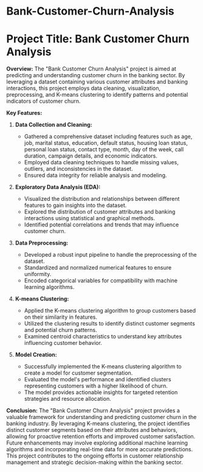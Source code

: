 # Bank-Customer-Churn-Analysis
# **Project Title: Bank Customer Churn Analysis**

**Overview:**
The "Bank Customer Churn Analysis" project is aimed at predicting and understanding customer churn in the banking sector. By leveraging a dataset containing various customer attributes and banking interactions, this project employs data cleaning, visualization, preprocessing, and K-means clustering to identify patterns and potential indicators of customer churn.

**Key Features:**

1. **Data Collection and Cleaning:**
   - Gathered a comprehensive dataset including features such as age, job, marital status, education, default status, housing loan status, personal loan status, contact type, month, day of the week, call duration, campaign details, and economic indicators.
   - Employed data cleaning techniques to handle missing values, outliers, and inconsistencies in the dataset.
   - Ensured data integrity for reliable analysis and modeling.

2. **Exploratory Data Analysis (EDA):**
   - Visualized the distribution and relationships between different features to gain insights into the dataset.
   - Explored the distribution of customer attributes and banking interactions using statistical and graphical methods.
   - Identified potential correlations and trends that may influence customer churn.

3. **Data Preprocessing:**
   - Developed a robust input pipeline to handle the preprocessing of the dataset.
   - Standardized and normalized numerical features to ensure uniformity.
   - Encoded categorical variables for compatibility with machine learning algorithms.

4. **K-means Clustering:**
   - Applied the K-means clustering algorithm to group customers based on their similarity in features.
   - Utilized the clustering results to identify distinct customer segments and potential churn patterns.
   - Examined centroid characteristics to understand key attributes influencing customer behavior.

5. **Model Creation:**
   - Successfully implemented the K-means clustering algorithm to create a model for customer segmentation.
   - Evaluated the model's performance and identified clusters representing customers with a higher likelihood of churn.
   - The model provides actionable insights for targeted retention strategies and resource allocation.

**Conclusion:**
The "Bank Customer Churn Analysis" project provides a valuable framework for understanding and predicting customer churn in the banking industry. By leveraging K-means clustering, the project identifies distinct customer segments based on their attributes and behaviors, allowing for proactive retention efforts and improved customer satisfaction. Future enhancements may involve exploring additional machine learning algorithms and incorporating real-time data for more accurate predictions. This project contributes to the ongoing efforts in customer relationship management and strategic decision-making within the banking sector.
